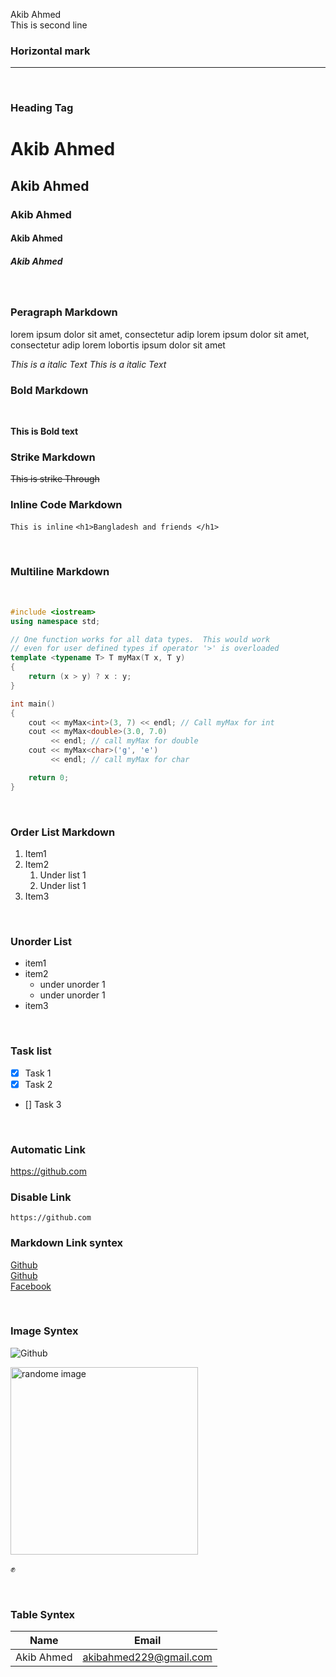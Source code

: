 <!--Markdown Tutorial-->

Akib Ahmed </br>
This is second line

### Horizontal mark

---

</br>

### Heading Tag

# Akib Ahmed

## Akib Ahmed

### Akib Ahmed

#### Akib Ahmed

##### Akib Ahmed

</br>

### Peragraph Markdown

<p>lorem ipsum dolor sit amet, consectetur adip lorem ipsum dolor sit amet, consectetur adip lorem lobortis ipsum dolor sit amet</p>

<i>This is a italic Text </i>
_This is a italic Text_

### Bold Markdown

</br>

**This is Bold text**

### Strike Markdown

~~This is strike Through~~

### Inline Code Markdown

`This is inline`
`<h1>Bangladesh and friends </h1>`

</br>

### Multiline Markdown

</br>

```c++
#include <iostream>
using namespace std;

// One function works for all data types.  This would work
// even for user defined types if operator '>' is overloaded
template <typename T> T myMax(T x, T y)
{
    return (x > y) ? x : y;
}

int main()
{
    cout << myMax<int>(3, 7) << endl; // Call myMax for int
    cout << myMax<double>(3.0, 7.0)
         << endl; // call myMax for double
    cout << myMax<char>('g', 'e')
         << endl; // call myMax for char

    return 0;
}
```

</br>

### Order List Markdown

1. Item1
2. Item2
   1. Under list 1
   2. Under list 1
3. Item3

</br>

### Unorder List

- item1
- item2
  - under unorder 1
  - under unorder 1
- item3

</br>

### Task list

- [x] Task 1
- [x] Task 2
- [] Task 3

</br>

### Automatic Link

https://github.com

### Disable Link

`https://github.com`

### Markdown Link syntex

[Github](https://github.com)  
[Github][websitelink]  
[Facebook][facebook]

<!-- All Link is Here -->

[websitelink]: https://github.com
[facebook]: https://facebook.com

</br>

### Image Syntex

![Github](https://cdn.pixabay.com/photo/2015/04/23/22/00/tree-736885_960_720.jpg)

<image src="https://media.istockphoto.com/id/1322277517/photo/wild-grass-in-the-mountains-at-sunset.jpg?s=612x612&w=0&k=20&c=6mItwwFFGqKNKEAzv0mv6TaxhLN3zSE43bWmFN--J5w=" width="300px" title="randome image"/>

✊

<br/>

### Table Syntex

| Name       | Email                  |
| ---------- | ---------------------- |
| Akib Ahmed | akibahmed229@gmail.com |
